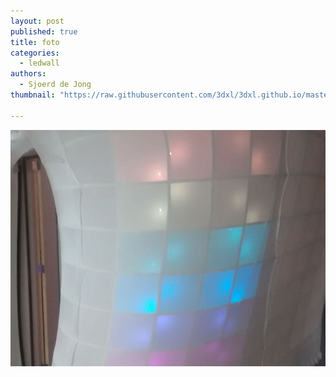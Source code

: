 ```yaml
---
layout: post
published: true
title: foto
categories:
  - ledwall
authors:
  - Sjoerd de Jong
thumbnail: "https://raw.githubusercontent.com/3dxl/3dxl.github.io/master/photos/2014-12-16/00_img-20141019-wa0005.mini.jpeg"

---
```


![](https://raw.githubusercontent.com/3dxl/3dxl.github.io/master/photos/2014-12-16/00_img-20141019-wa0005.midi.jpeg)